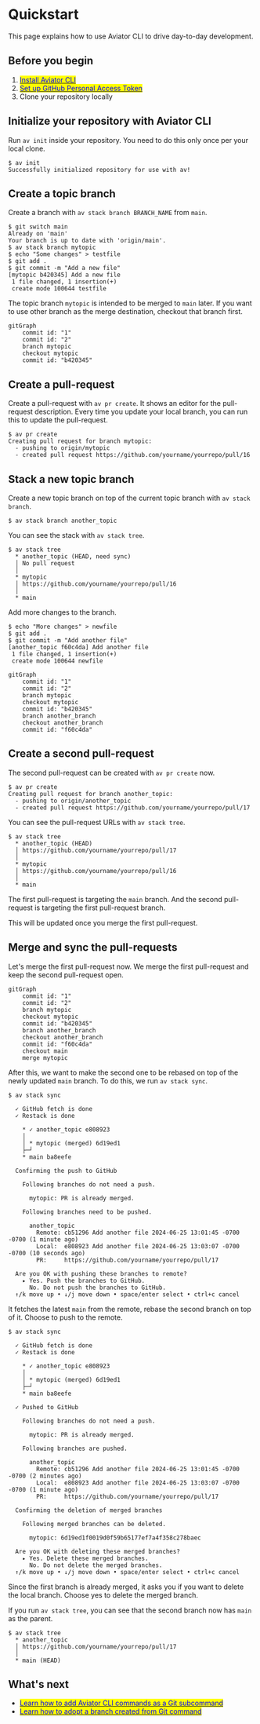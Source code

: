 # Quickstart

This page explains how to use Aviator CLI to drive day-to-day development.

## Before you begin

1. [<mark style="color:blue;">Install Aviator CLI</mark>](installation.md)
2. [<mark style="color:blue;">Set up GitHub Personal Access Token</mark>](configuration.md#github-personal-access-token)
3. Clone your repository locally

## Initialize your repository with Aviator CLI

Run `av init` inside your repository. You need to do this only once per your local clone.

```
$ av init
Successfully initialized repository for use with av!
```

## Create a topic branch

Create a branch with `av stack branch BRANCH_NAME` from `main`.

```
$ git switch main
Already on 'main'
Your branch is up to date with 'origin/main'.
$ av stack branch mytopic
$ echo "Some changes" > testfile
$ git add .
$ git commit -m "Add a new file"
[mytopic b420345] Add a new file
 1 file changed, 1 insertion(+)
 create mode 100644 testfile
```

The topic branch `mytopic` is intended to be merged to `main` later. If you want to use other branch as the merge destination, checkout that branch first.

```mermaid
gitGraph
    commit id: "1"
    commit id: "2"
    branch mytopic
    checkout mytopic
    commit id: "b420345"
```

## Create a pull-request

Create a pull-request with `av pr create`. It shows an editor for the pull-request description. Every time you update your local branch, you can run this to update the pull-request.

```
$ av pr create
Creating pull request for branch mytopic:
  - pushing to origin/mytopic
  - created pull request https://github.com/yourname/yourrepo/pull/16
```

## Stack a new topic branch

Create a new topic branch on top of the current topic branch with `av stack branch`.

```
$ av stack branch another_topic
```

You can see the stack with `av stack tree`.

```
$ av stack tree
  * another_topic (HEAD, need sync)
  │ No pull request
  │
  * mytopic
  │ https://github.com/yourname/yourrepo/pull/16
  │
  * main
```

Add more changes to the branch.

```
$ echo "More changes" > newfile
$ git add .
$ git commit -m "Add another file"
[another_topic f60c4da] Add another file
 1 file changed, 1 insertion(+)
 create mode 100644 newfile
```

```mermaid
gitGraph
    commit id: "1"
    commit id: "2"
    branch mytopic
    checkout mytopic
    commit id: "b420345"
    branch another_branch
    checkout another_branch
    commit id: "f60c4da"
```

## Create a second pull-request

The second pull-request can be created with `av pr create` now.

```
$ av pr create
Creating pull request for branch another_topic:
  - pushing to origin/another_topic
  - created pull request https://github.com/yourname/yourrepo/pull/17
```

You can see the pull-request URLs with `av stack tree`.

```
$ av stack tree
  * another_topic (HEAD)
  │ https://github.com/yourname/yourrepo/pull/17
  │
  * mytopic
  │ https://github.com/yourname/yourrepo/pull/16
  │
  * main
```

The first pull-request is targeting the `main` branch. And the second pull-request is targeting the first pull-request branch.

This will be updated once you merge the first pull-request.

## Merge and sync the pull-requests

Let's merge the first pull-request now. We merge the first pull-request and keep the second pull-request open.

```mermaid
gitGraph
    commit id: "1"
    commit id: "2"
    branch mytopic
    checkout mytopic
    commit id: "b420345"
    branch another_branch
    checkout another_branch
    commit id: "f60c4da"
    checkout main
    merge mytopic
```

After this, we want to make the second one to be rebased on top of the newly updated `main` branch. To do this, we run `av stack sync`.

```
$ av stack sync

  ✓ GitHub fetch is done
  ✓ Restack is done

    * ✓ another_topic e808923
    │
    │ * mytopic (merged) 6d19ed1
    ├─┘
    * main ba8eefe

  Confirming the push to GitHub

    Following branches do not need a push.

      mytopic: PR is already merged.

    Following branches need to be pushed.

      another_topic
        Remote: cb51296 Add another file 2024-06-25 13:01:45 -0700 -0700 (1 minute ago)
        Local:  e808923 Add another file 2024-06-25 13:03:07 -0700 -0700 (10 seconds ago)
        PR:     https://github.com/yourname/yourrepo/pull/17

  Are you OK with pushing these branches to remote?
    ▸ Yes. Push the branches to GitHub.
      No. Do not push the branches to GitHub.
  ↑/k move up • ↓/j move down • space/enter select • ctrl+c cancel

```

It fetches the latest `main` from the remote, rebase the second branch on top of it. Choose to push to the remote.

```
$ av stack sync

  ✓ GitHub fetch is done
  ✓ Restack is done

    * ✓ another_topic e808923
    │
    │ * mytopic (merged) 6d19ed1
    ├─┘
    * main ba8eefe

  ✓ Pushed to GitHub

    Following branches do not need a push.

      mytopic: PR is already merged.

    Following branches are pushed.

      another_topic
        Remote: cb51296 Add another file 2024-06-25 13:01:45 -0700 -0700 (2 minutes ago)
        Local:  e808923 Add another file 2024-06-25 13:03:07 -0700 -0700 (1 minute ago)
        PR:     https://github.com/yourname/yourrepo/pull/17

  Confirming the deletion of merged branches

    Following merged branches can be deleted.

      mytopic: 6d19ed1f0019d0f59b65177ef7a4f358c278baec

  Are you OK with deleting these merged branches?
    ▸ Yes. Delete these merged branches.
      No. Do not delete the merged branches.
  ↑/k move up • ↓/j move down • space/enter select • ctrl+c cancel

```

Since the first branch is already merged, it asks you if you want to delete the local branch. Choose yes to delete the merged branch.

&#x20;If you run `av stack tree`, you can see that the second branch now has `main` as the parent.

```
$ av stack tree
  * another_topic
  │ https://github.com/yourname/yourrepo/pull/17
  │
  * main (HEAD)
```

## What's next

* [<mark style="color:blue;">Learn how to add Aviator CLI commands as a Git subcommand</mark>](how-to-guides/git-subcommand-aliasing.md)
* [<mark style="color:blue;">Learn how to adopt a branch created from Git command</mark>](how-to-guides/adopt-a-branch.md)
